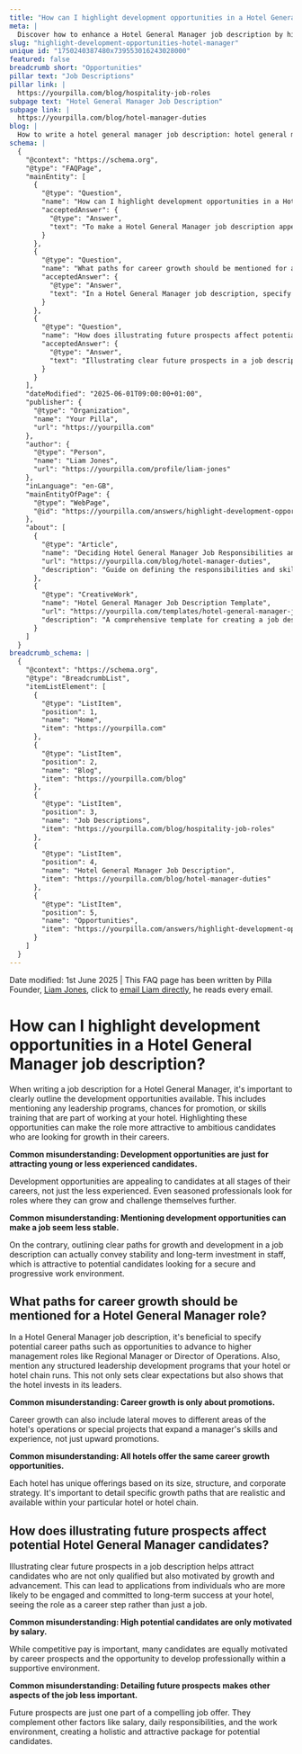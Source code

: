 ```yaml
---
title: "How can I highlight development opportunities in a Hotel General Manager job description?"
meta: |
  Discover how to enhance a Hotel General Manager job description by highlighting development opportunities, appealing to candidates at all career stages.
slug: "highlight-development-opportunities-hotel-manager"
unique id: "1750240387480x739553016243028000"
featured: false
breadcrumb short: "Opportunities"
pillar text: "Job Descriptions"
pillar link: |
  https://yourpilla.com/blog/hospitality-job-roles
subpage text: "Hotel General Manager Job Description"
subpage link: |
  https://yourpilla.com/blog/hotel-manager-duties
blog: |
  How to write a hotel general manager job description: hotel general manager job description template included.
schema: |
  {
    "@context": "https://schema.org",
    "@type": "FAQPage",
    "mainEntity": [
      {
        "@type": "Question",
        "name": "How can I highlight development opportunities in a Hotel General Manager job description?",
        "acceptedAnswer": {
          "@type": "Answer",
          "text": "To make a Hotel General Manager job description appealing, focus on outlining the development opportunities available. Describe leadership programs, promotion prospects, and skills training offered at your hotel. These opportunities should be communicated clearly to attract ambitious candidates interested in career growth and development."
        }
      },
      {
        "@type": "Question",
        "name": "What paths for career growth should be mentioned for a Hotel General Manager role?",
        "acceptedAnswer": {
          "@type": "Answer",
          "text": "In a Hotel General Manager job description, specify potential career paths such as advancement to roles like Regional Manager or Director of Operations. Also, detail any structured leadership development programs offered. This shows commitment to leadership investment and sets clear expectations about growth opportunities."
        }
      },
      {
        "@type": "Question",
        "name": "How does illustrating future prospects affect potential Hotel General Manager candidates?",
        "acceptedAnswer": {
          "@type": "Answer",
          "text": "Illustrating clear future prospects in a job description tends to attract candidates motivated by growth and advancement. This can lead to a pool of applicants who view the role as a long-term career step and are more engaged and committed to the success of your hotel, beyond just the immediate role."
        }
      }
    ],
    "dateModified": "2025-06-01T09:00:00+01:00",
    "publisher": {
      "@type": "Organization",
      "name": "Your Pilla",
      "url": "https://yourpilla.com"
    },
    "author": {
      "@type": "Person",
      "name": "Liam Jones",
      "url": "https://yourpilla.com/profile/liam-jones"
    },
    "inLanguage": "en-GB",
    "mainEntityOfPage": {
      "@type": "WebPage",
      "@id": "https://yourpilla.com/answers/highlight-development-opportunities-hotel-manager"
    },
    "about": [
      {
        "@type": "Article",
        "name": "Deciding Hotel General Manager Job Responsibilities and Skills",
        "url": "https://yourpilla.com/blog/hotel-manager-duties",
        "description": "Guide on defining the responsibilities and skills needed for a Hotel General Manager."
      },
      {
        "@type": "CreativeWork",
        "name": "Hotel General Manager Job Description Template",
        "url": "https://yourpilla.com/templates/hotel-general-manager-job-description",
        "description": "A comprehensive template for creating a job description for a Hotel General Manager, including key responsibilities and qualifications."
      }
    ]
  }
breadcrumb_schema: |
  {
    "@context": "https://schema.org",
    "@type": "BreadcrumbList",
    "itemListElement": [
      {
        "@type": "ListItem",
        "position": 1,
        "name": "Home",
        "item": "https://yourpilla.com"
      },
      {
        "@type": "ListItem",
        "position": 2,
        "name": "Blog",
        "item": "https://yourpilla.com/blog"
      },
      {
        "@type": "ListItem",
        "position": 3,
        "name": "Job Descriptions",
        "item": "https://yourpilla.com/blog/hospitality-job-roles"
      },
      {
        "@type": "ListItem",
        "position": 4,
        "name": "Hotel General Manager Job Description",
        "item": "https://yourpilla.com/blog/hotel-manager-duties"
      },
      {
        "@type": "ListItem",
        "position": 5,
        "name": "Opportunities",
        "item": "https://yourpilla.com/answers/highlight-development-opportunities-hotel-manager"
      }
    ]
  }
---
```


Date modified: 1st June 2025 | This FAQ page has been written by Pilla Founder, [Liam Jones](https://yourpilla.com/profile/liam-jones), click to [email Liam directly](https://mailto:liam@yourpilla.com), he reads every email.

# How can I highlight development opportunities in a Hotel General Manager job description?

When writing a job description for a Hotel General Manager, it's important to clearly outline the development opportunities available. This includes mentioning any leadership programs, chances for promotion, or skills training that are part of working at your hotel. Highlighting these opportunities can make the role more attractive to ambitious candidates who are looking for growth in their careers.

**Common misunderstanding: Development opportunities are just for attracting young or less experienced candidates.**

Development opportunities are appealing to candidates at all stages of their careers, not just the less experienced. Even seasoned professionals look for roles where they can grow and challenge themselves further.

**Common misunderstanding: Mentioning development opportunities can make a job seem less stable.**

On the contrary, outlining clear paths for growth and development in a job description can actually convey stability and long-term investment in staff, which is attractive to potential candidates looking for a secure and progressive work environment.

## What paths for career growth should be mentioned for a Hotel General Manager role?

In a Hotel General Manager job description, it's beneficial to specify potential career paths such as opportunities to advance to higher management roles like Regional Manager or Director of Operations. Also, mention any structured leadership development programs that your hotel or hotel chain runs. This not only sets clear expectations but also shows that the hotel invests in its leaders.

**Common misunderstanding: Career growth is only about promotions.**

Career growth can also include lateral moves to different areas of the hotel's operations or special projects that expand a manager's skills and experience, not just upward promotions.

**Common misunderstanding: All hotels offer the same career growth opportunities.**

Each hotel has unique offerings based on its size, structure, and corporate strategy. It's important to detail specific growth paths that are realistic and available within your particular hotel or hotel chain.

## How does illustrating future prospects affect potential Hotel General Manager candidates?

Illustrating clear future prospects in a job description helps attract candidates who are not only qualified but also motivated by growth and advancement. This can lead to applications from individuals who are more likely to be engaged and committed to long-term success at your hotel, seeing the role as a career step rather than just a job.

**Common misunderstanding: High potential candidates are only motivated by salary.**

While competitive pay is important, many candidates are equally motivated by career prospects and the opportunity to develop professionally within a supportive environment.

**Common misunderstanding: Detailing future prospects makes other aspects of the job less important.**

Future prospects are just one part of a compelling job offer. They complement other factors like salary, daily responsibilities, and the work environment, creating a holistic and attractive package for potential candidates.